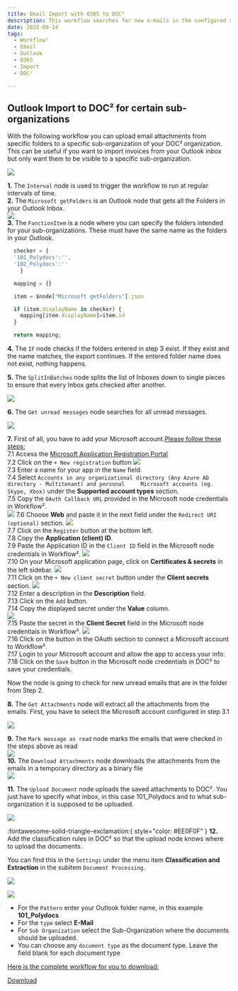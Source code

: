 ```yaml
---
title: Email Import with O365 to DOC²
description: This workflow searches for new e-mails in the configured sub-mailboxes of an e-mail address and uploads it to our DOC² system.
date: 2022-09-14
tags:
  - Workflow²
  - Email
  - Outlook
  - O365
  - Import
  - DOC²

---
```


##  Outlook Import to DOC² for certain sub-organizations

With the following workflow you can upload email attachments from specific folders to a specific sub-organization of your DOC² organization. This can be useful if you want to import invoices from your Outlook inbox but only want them to be visible to a specific sub-organization.

![](/_images/workflows/workflows/WF-outlook-import.png)

**1.** The `Interval` node is used to trigger the workflow to run at regular intervals of time.<br>
**2.** The `Microsoft getFolders` is an Outlook node that gets all the Folders in your Outlook Inbox.<br>
![](/_images/workflows/workflows/WF-outlook-import-get-folders.png)<br>
**3.** The `FunctionItem` is a node where you can specify the folders intended for your sub-organizations. These must have the same name as the folders in your Outlook.

``` Javascript
  checker = {
  '101_Polydocs':'',
  '102_Polydocs':''
	}

  mapping = {}

  item = $node["Microsoft getFolders"].json

  if (item.displayName in checker) {
    mapping[item.displayName]=item.id
  }

  return mapping;
```

**4.** The `IF` node checks if the folders entered in step 3 exist. If they exist and the name matches, the export continues. If the entered folder name does not exist, nothing happens.

**5.** The `SplitInBatches` node splits the list of Inboxes down to single pieces to ensure that every Inbox gets checked after another.

   ![](/_images/workflows/workflows/WF-outlook-import-splitbatch.png)

**6.** The `Get unread messages` node searches for all unread messages.

   ![](/_images/workflows/workflows/WF-outlook-import-get-unread-messages.png)

**7.** First of all, you have to add your Microsoft account.<ins>Please follow these steps:</ins><br>
    7.1 Access the [Microsoft Application Registration Portal](https://aka.ms/appregistrations)<br>
    7.2 Click on the `+ New registration` button
        ![](/_images/workflows/workflows/WF-outlook-import-app-registrations-new.png)<br>
    7.3 Enter a name for your app in the `Name` field.<br>
    7.4 Select `Accounts in any organizational directory (Any Azure AD directory - Multitenant) and personal     Microsoft accounts (eg. Skype, Xbox)` under the **Supported account types** section.<br>
    7.5 Copy the `OAuth Callback URL` provided in the Microsoft node credentials in Workflow².<br>
    ![](/_images/workflows/workflows/WF-outlook-import-OAuth-redirect-url.png)
    7.6 Choose **Web** and paste it in the next field under the `Redirect URI (optional)` section.
        ![](/_images/workflows/workflows/WF-outlook-import-register-an-application.png)<br>
    7.7 Click on the `Register` button at the bottom left.<br>
    7.8 Copy the **Application (client) ID**.<br>
    7.9 Paste the Application ID in the `Client ID` field in the Microsoft node credentials in Workflow².
        ![](/_images/workflows/workflows/WF-outlook-import-microsoft-outlook-oauth2-api.png)<br>
    7.10 On your Microsoft application page, click on **Certificates & secrets** in the left sidebar.
        ![](/_images/workflows/workflows/WF-outlook-import-app-registrations-doc2.png)<br>
    7.11 Click on the `+ New client secret` button under the **Client secrets** section.
        ![](/_images/workflows/workflows/WF-outlook-import-certificates-and-secrets-new.png)<br>
    7.12 Enter a description in the **Description** field.<br>
    7.13 Click on the `Add` button.<br>
    7.14 Copy the displayed secret under the **Value** column.<br>
        ![](/_images/workflows/workflows/WF-outlook-import-certificates-and-secrets-value.png)<br>
    7.15 Paste the secret in the **Client Secret** field in the Microsoft node credentials in Workflow².
        ![](/_images/workflows/workflows/WF-outlook-import-microsoft-outlook-oauth2-api.png)<br>
    7.16 Click on the button in the OAuth section to connect a Microsoft account to Workflow².<br>
    7.17 Login to your Microsoft account and allow the app to access your info.<br>
    7.18 Click on the `Save` button in the Microsoft node credentials in DOC² to save your credentials.<br>

   Now the node is going to check for new unread emails that are in the folder from Step 2.

**8.** The `Get Attachments` node will extract all the attachments from the emails. First, you have to select the Microsoft account configured in step 3.1<br>

   ![](/_images/workflows/workflows/WF-outlook-import-get-attachments.png)

**9.** The `Mark message as read` node marks the emails that were checked in the steps above as read<br>
   ![](/_images/workflows/workflows/WF-outlook-import-mark-message-as-read.png)<br>
**10.** The `Download Attachments` node downloads the attachments from the emails in a temporary directory as a binary file<br>
   ![](/_images/workflows/workflows/WF-outlook-import-download-attachment.png)<br>

**11.** The `Upload Document` node uploads the saved attachments to DOC². You just have to specify what inbox, in this case 101_Polydocs and to what sub-organization it is supposed to be uploaded.<br>

![](/_images/workflows/workflows/WF-outlook-import-Doc-Upload.png)<br>

:fontawesome-solid-triangle-exclamation:{ style="color: #EE0F0F" }
**12.** Add the classification rules in DOC² so that the upload node knows where to upload the documents.

You can find this in the `Settings` under the menu item **Classification and Extraction** in the subitem `Document Processing`.

![](/_images/workflows/workflows/WF-outlook-import-doc2-settings.png)

![](/_images/workflows/workflows/WF-outlook-import-classification-rules.png)<br>

* For the `Pattern` enter your Outlook folder name, in this example **101_Polydocs**<br>
* For the `type` select **E-Mail**<br>
* For `Sub Organization` select the Sub-Organization where the documents should be uploaded.<br>
* You can choose any `document type` as the document type. Leave the field blank for each document type<br>


<ins>Here is the complete workflow for you to download:</ins>

<a href="/example/downloadables/Workflow_Outlook_Docs.json" download>Download</a>

